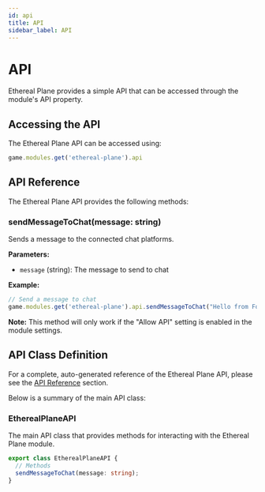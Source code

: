 ```yaml
---
id: api
title: API
sidebar_label: API
---
```


# API

Ethereal Plane provides a simple API that can be accessed through the module's API property.

## Accessing the API

The Ethereal Plane API can be accessed using:

```javascript
game.modules.get('ethereal-plane').api
```

## API Reference

The Ethereal Plane API provides the following methods:

### sendMessageToChat(message: string)

Sends a message to the connected chat platforms.

**Parameters:**
- `message` (string): The message to send to chat

**Example:**
```javascript
// Send a message to chat
game.modules.get('ethereal-plane').api.sendMessageToChat("Hello from Foundry VTT!");
```

**Note:** This method will only work if the "Allow API" setting is enabled in the module settings.

## API Class Definition

For a complete, auto-generated reference of the Ethereal Plane API, please see the [API Reference](/api-reference/modules/ethereal_plane_src_utils_api) section.

Below is a summary of the main API class:

### EtherealPlaneAPI

The main API class that provides methods for interacting with the Ethereal Plane module.

```typescript
export class EtherealPlaneAPI {
  // Methods
  sendMessageToChat(message: string);
}
```
